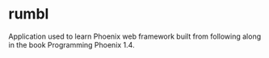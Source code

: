 # rumbl
Application used to learn Phoenix web framework built from following along in the book Programming Phoenix 1.4.

